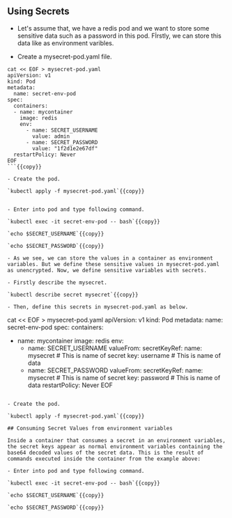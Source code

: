 ## Using Secrets 

- Let's assume that, we have a redis pod and we want to store some sensitive data such as a password in this pod. Fİrstly, we can store this data like as environment varibles.

- Create a mysecret-pod.yaml file.

```
cat << EOF > mysecret-pod.yaml
apiVersion: v1
kind: Pod
metadata:
  name: secret-env-pod
spec:
  containers:
  - name: mycontainer
    image: redis
    env:
      - name: SECRET_USERNAME
        value: admin
      - name: SECRET_PASSWORD
        value: "1f2d1e2e67df" 
  restartPolicy: Never
EOF
```{{copy}}

- Create the pod.

`kubectl apply -f mysecret-pod.yaml`{{copy}}


- Enter into pod and type following command.

`kubectl exec -it secret-env-pod -- bash`{{copy}}

`echo $SECRET_USERNAME`{{copy}}

`echo $SECRET_PASSWORD`{{copy}}

- As we see, we can store the values in a container as environment variables. But we define these sensitive values in mysecret-pod.yaml as unencrypted. Now, we define sensitive variables with secrets.

- Firstly describe the mysecret.

`kubectl describe secret mysecret`{{copy}}

- Then, define this secrets in mysecret-pod.yaml as below.

```
cat << EOF > mysecret-pod.yaml
apiVersion: v1
kind: Pod
metadata:
  name: secret-env-pod
spec:
  containers:
  - name: mycontainer
    image: redis
    env:
      - name: SECRET_USERNAME
        valueFrom:
          secretKeyRef:
            name: mysecret   # This is name of secret
            key: username    # This is name of data
      - name: SECRET_PASSWORD
        valueFrom:
          secretKeyRef:
            name: mysecret   # This is name of secret
            key: password    # This is name of data
  restartPolicy: Never
EOF
```{{copy}}

- Create the pod.

`kubectl apply -f mysecret-pod.yaml`{{copy}}

## Consuming Secret Values from environment variables

Inside a container that consumes a secret in an environment variables, the secret keys appear as normal environment variables containing the base64 decoded values of the secret data. This is the result of commands executed inside the container from the example above:

- Enter into pod and type following command.

`kubectl exec -it secret-env-pod -- bash`{{copy}}

`echo $SECRET_USERNAME`{{copy}}

`echo $SECRET_PASSWORD`{{copy}}